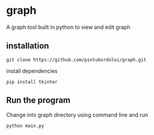 # graph

A graph tool built in python to view and edit graph

## installation 
```
git clone https://github.com/pintubordoloi/graph.git
```
install dependencies
```
pip install tkinter
```

## Run the program
Change into graph directory using command line and 
run 
```
python main.py
```

